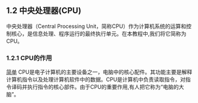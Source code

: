 ## 1.2 中央处理器(CPU)
中央处理器（Central Processing Unit，简称CPU）作为计算机系统的运算和控制核心，是信息处理、程序运行的最终执行单元。在本教程中,我们将它简称为CPU。

### 1.2.1 CPU的作用
[简单](../../图片/easy.svg)
CPU是电子计算机的主要设备之一，电脑中的核心配件。其功能主要是解释计算机指令以及处理计算机软件中的数据。CPU是计算机中负责读取指令，对指令译码并执行指令的核心部件。由于CPU的重要作用,有人把它称为“电脑的大脑”。
